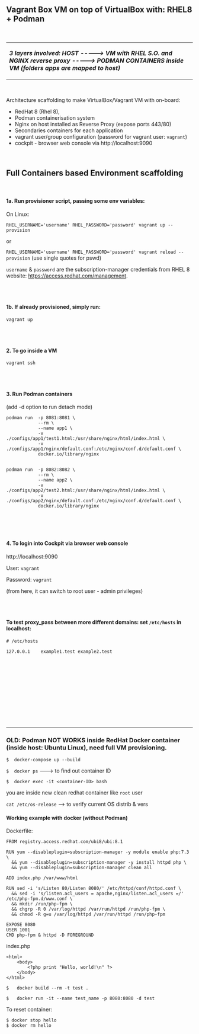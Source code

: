 ## Vagrant Box VM on top of VirtualBox with: RHEL8 + Podman

<br/>

<table><tr><td>

__***3 layers involved:  HOST -----> VM with RHEL S.O. and NGINX reverse proxy -----> PODMAN CONTAINERS inside VM (folders apps are mapped to host)***__

</td></tr></table>

<br/>

Architecture scaffolding to make VirtualBox/Vagrant VM with on-board:
- RedHat 8 (Rhel 8),
- Podman containerisation system
- Nginx on host installed as Reverse Proxy (expose ports 443/80)
- Secondaries containers for each application
- vagrant user/group configuration (password for vagrant user: `vagrant`)
- cockpit - browser web console via http://localhost:9090  

<br/>

## Full Containers based Environment scaffolding
<br/>

#### 1a. Run provisioner script, passing some env variables:

On Linux:

`RHEL_USERNAME='username' RHEL_PASSWORD='password' vagrant up --provision`

or

`RHEL_USERNAME='username' RHEL_PASSWORD='password' vagrant reload --provision` (use single quotes for pswd)

`username` & `password` are the subscription-manager credentials from RHEL 8 website: https://access.redhat.com/management.

<br/>
<br/>

#### 1b. If already provisioned, simply run:

`vagrant up`

<br/>
<br/>

#### 2. To go inside a VM

`vagrant ssh`

<br/>
<br/>

#### 3. Run Podman containers

(add -d option to run detach mode)

```
podman run  -p 8081:8081 \
            --rm \
            --name app1 \
            -v ./configs/app1/test1.html:/usr/share/nginx/html/index.html \
            -v ./configs/app1/nginx/default.conf:/etc/nginx/conf.d/default.conf \
            docker.io/library/nginx


podman run  -p 8082:8082 \
            --rm \
            --name app2 \
            -v ./configs/app2/test2.html:/usr/share/nginx/html/index.html \
            -v ./configs/app2/nginx/default.conf:/etc/nginx/conf.d/default.conf \
            docker.io/library/nginx
```

<br/>
<br/>
<br/>

#### 4. To login into Cockpit via browser web console

http://localhost:9090

User: `vagrant`

Password: `vagrant`

(from here, it can switch to root user - admin privileges)

<br/>
<br/>

#### To test proxy_pass between more different domains: set `/etc/hosts` in **localhost**:

```
# /etc/hosts

127.0.0.1    example1.test example2.test
```


<br/>
<br/>
<br/>
<br/>
<br/>
<br/>
<br/>
<br/>
<br/>
<br/>

---



### OLD: Podman NOT WORKS inside RedHat Docker container (inside host: Ubuntu Linux), need full VM provisioning.

`$  docker-compose up --build`

`$  docker ps` ---> to find out container ID

`$  docker exec -it <container-ID> bash`

you are inside new clean redhat container like `root` user

`cat /etc/os-release`  --> to verify current OS distrib & vers


#### Working example with docker (without Podman)

Dockerfile:
```
FROM registry.access.redhat.com/ubi8/ubi:8.1

RUN yum --disableplugin=subscription-manager -y module enable php:7.3 \
  && yum --disableplugin=subscription-manager -y install httpd php \
  && yum --disableplugin=subscription-manager clean all

ADD index.php /var/www/html

RUN sed -i 's/Listen 80/Listen 8080/' /etc/httpd/conf/httpd.conf \
  && sed -i 's/listen.acl_users = apache,nginx/listen.acl_users =/' /etc/php-fpm.d/www.conf \
  && mkdir /run/php-fpm \
  && chgrp -R 0 /var/log/httpd /var/run/httpd /run/php-fpm \
  && chmod -R g=u /var/log/httpd /var/run/httpd /run/php-fpm

EXPOSE 8080
USER 1001
CMD php-fpm & httpd -D FOREGROUND
```

index.php
```
<html>
    <body>
        <?php print "Hello, world!\n" ?>
    </body>
</html>
```

`$   docker build --rm -t test .`

`$   docker run -it --name test_name -p 8080:8080 -d test`

To reset container:
```
$ docker stop hello
$ docker rm hello
```
